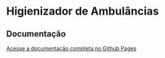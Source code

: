 # Higienizador de Ambulâncias

## Documentação
[Acesse a documentação completa no Github Pages](https://grupo1-pi2-2021-1.github.io/project-documentation/)
